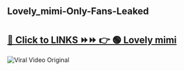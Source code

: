 
 ## Lovely_mimi-Only-Fans-Leaked

# <h2><a href="https://clipsfans.com/Lovely_mimi&ref=git">🔗 Click to LINKS ⏩⏩ 👉 🟢 Lovely mimi </a></h2>

<a href="https://clipsfans.com/Lovely_mimi&ref=git" rel="nofollow" data-target="animated-image.originalLink"><img src="https://i.ibb.co.com/xMMVF88/686577567.gif" alt="Viral Video Original" style="max-width: 100%; display: inline-block;" data-target="animated-image.originalImage"></a>
